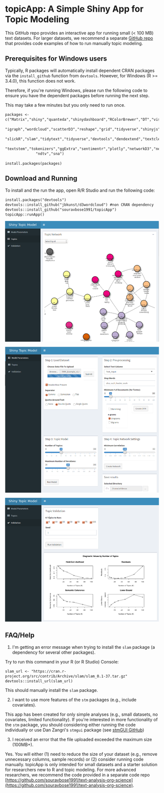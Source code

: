 # topicApp: A Simple Shiny App for Topic Modeling

This GitHub repo provides an interactive app for running small (< 100 MB) text datasets. For larger datasets, we recommend a separate [GitHub repo](https://github.com/souravbose1991/text-analysis-org-science) that provides code examples of how to run manually topic modeling.


## Prerequisites for Windows users

Typically, R packages will automatically install dependent CRAN packages via the `install_github` function from `devtools`. However, for Windows (R >= 3.4.0), this function does not work.

Therefore, if you're running Windows, please run the following code to ensure you have the dependent packages before running the next step.

This may take a few minutes but you only need to run once.

```{r}
packages <- c("Matrix","shiny","quanteda","shinydashboard","RColorBrewer","DT","visNetwork","tm",
              "igraph","wordcloud","scatterD3","reshape","grid","tidyverse","shinyjs","shinyBS","stm","treemap",
              "slickR","slam","tidytext","tidyverse","devtools","dendextend","textclean","data.table",
              "textstem","tokenizers","ggExtra","sentimentr","plotly","networkD3","network","networkDynamic",
              "ndtv","sna")

install.packages(packages)
```

## Download and Running

To install and the run the app, open R/R Studio and run the following code:

```{r}
install.packages("devtools")
devtools::install_github("jbkunst/d3wordcloud") #non CRAN dependency
devtools::install_github("souravbose1991/topicApp")
topicApp::runApp()
```

![Screen Shot 1](img/screen-shot-1.png)

![Screen Shot 2](img/screen-shot-2.png)

![Screen Shot 3](img/screen-shot-3.png)

## FAQ/Help

1.  I'm getting an error message when trying to install the `slam` package (a dependency for several other packages).

Try to run this command in your R (or R Studio) Console:

```{r}
slam_url <- "https://cran.r-project.org/src/contrib/Archive/slam/slam_0.1-37.tar.gz" 
devtools::install_url(slam_url)
```

This should manually install the `slam` package.

2.  I want to use more features of the `stm` packages (e.g., include covariates).

This app has been created for only simple analyses (e.g., small datasets, no covariates, limited functionality). If you're interested in more functionality of the `stm` package, you should considering either running the code individually or use Dan Zangri's `stmgui` package (see [stmGUI GitHub](https://github.com/dzangri/stmGUI))

3.  I received an error that the file uploaded exceeded the maximum size (100MB+).

Yes. You will either (1) need to reduce the size of your dataset (e.g., remove unnecessary columns, sample records) or (2) consider running code manually. topicApp is only intended for small datasets and a starter solution for researchers new to R and topic modeling. For more advanced researchers, we recommend the code provided in a separate code repo [https://github.com/souravbose1991/text-analysis-org-science](https://github.com/souravbose1991/text-analysis-org-science).
